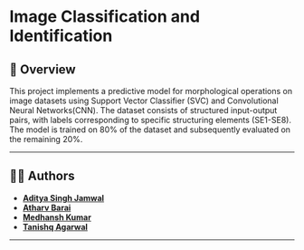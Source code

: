 # Image Classification and Identification



## 📖 Overview

This project implements a predictive model for morphological operations on image datasets using Support Vector Classifier (SVC) and Convolutional Neural Networks(CNN). The dataset consists of structured input-output pairs, with labels corresponding to specific structuring elements (SE1-SE8). The model is trained on 80% of the dataset and subsequently evaluated on the remaining 20%.

---

## 🧑‍💻 Authors

- **[Aditya Singh Jamwal](#)**
- **[Atharv Barai](#)**
- **[Medhansh Kumar](#)** 
- **[Tanishq Agarwal](#)**

---